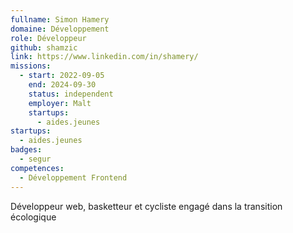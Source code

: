 ```yaml
---
fullname: Simon Hamery
domaine: Développement
role: Développeur
github: shamzic
link: https://www.linkedin.com/in/shamery/
missions:
  - start: 2022-09-05
    end: 2024-09-30
    status: independent
    employer: Malt
    startups:
      - aides.jeunes
startups:
  - aides.jeunes
badges:
  - segur
competences:
  - Développement Frontend
---
```

Développeur web, basketteur et cycliste engagé dans la transition écologique